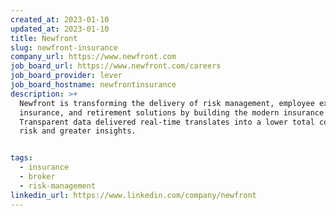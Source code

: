 ```yaml
---
created_at: 2023-01-10
updated_at: 2023-01-10
title: Newfront
slug: newfront-insurance
company_url: https://www.newfront.com
job_board_url: https://www.newfront.com/careers
job_board_provider: lever
job_board_hostname: newfrontinsurance
description: >+
  Newfront is transforming the delivery of risk management, employee experience,
  insurance, and retirement solutions by building the modern insurance platform.
  Transparent data delivered real-time translates into a lower total cost of
  risk and greater insights.


tags:
  - insurance
  - broker
  - risk-management
linkedin_url: https://www.linkedin.com/company/newfront
---
```

